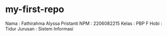 # my-first-repo
Nama    : Fathirahma Alyssa Pristanti
NPM     : 2206082215
Kelas   : PBP F
Hobi    : Tidur
Jurusan : Sistem Informasi